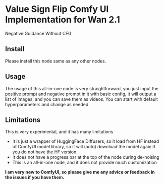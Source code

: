 # Value Sign Flip Comfy UI Implementation for Wan 2.1

Negative Guidance Without CFG

## Install
Please install this node same as any other nodes. 

## Usage 
The usage of this all-in-one node is very straightforward, you just input the positive prompt and negative prompt in it with basic config, it will output a list of images, and you can save them as videos. You can start with default hyperparameters and change as needed. 

## Limitations
This is very experimental, and it has many limitations
- It is just a wrapper of HuggingFace Diffusers, so it load from HF instead of ComfyUI model library, so it will (auto) download the model again if you do not have the HF version.
- It does not have a progress bar at the top of the node during de-noising
- This is an all-in-one node, and it does not provide much customization 

**I am very new to ComfyUI, so please give me any advice or feedback in the issues if you have them.**